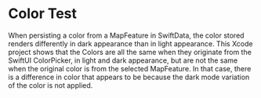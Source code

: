 # Color Test
When persisting a color from a MapFeature in SwiftData, the color stored renders differently in dark appearance than in light appearance. This Xcode project shows that the Colors are all the same when they originate from the SwiftUI ColorPicker, in light and dark appearance, but are not the same when the original color is from the selected MapFeature. In that case, there is a difference in color that appears to be because the dark mode variation of the color is not applied.
